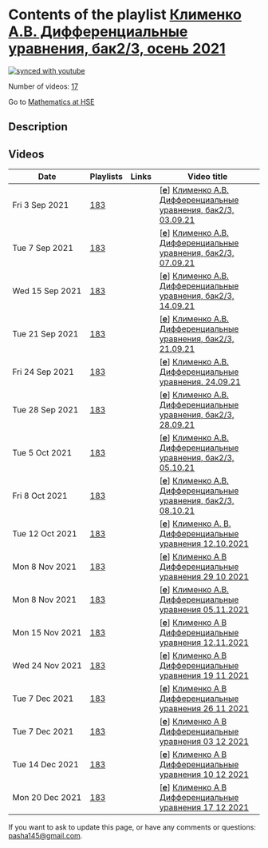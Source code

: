 # Contents of the playlist [Клименко А.В. Дифференциальные уравнения, бак2/3, осень 2021](https://www.youtube.com/playlist?list=PLq3E5oubNNoAE2XslrYUtJF_sch5FjMyK)

[![synced with youtube](https://img.shields.io/github/last-commit/mathphysschool/mathphysschool.github.io/autoupdate1?label=synced%20with%20youtube)](https://github.com/mathphysschool/mathphysschool.github.io/commits/autoupdate1)

Number of videos: [17](#videos)

Go to [Mathematics at HSE](../README.md)

## Description



## Videos

|Date|Playlists|Links|Video title|
|---|---|---|---|
| Fri&nbsp;3&nbsp;Sep&nbsp;2021 | [183](../playlists/183 "Клименко А.В. Дифференциальные уравнения, бак2/3, осень 2021") |  | [[**e**](https://studio.youtube.com/video/IK63rjHIq7Q/edit "Edit")] [Клименко А.В. Дифференциальные уравнения, бак2/3, 03.09.21](https://www.youtube.com/watch?v=IK63rjHIq7Q&list=PLq3E5oubNNoAE2XslrYUtJF_sch5FjMyK) |
| Tue&nbsp;7&nbsp;Sep&nbsp;2021 | [183](../playlists/183 "Клименко А.В. Дифференциальные уравнения, бак2/3, осень 2021") |  | [[**e**](https://studio.youtube.com/video/mEyqKSoTNh4/edit "Edit")] [Клименко А.В. Дифференциальные уравнения, бак2/3, 07.09.21](https://www.youtube.com/watch?v=mEyqKSoTNh4&list=PLq3E5oubNNoAE2XslrYUtJF_sch5FjMyK) |
| Wed&nbsp;15&nbsp;Sep&nbsp;2021 | [183](../playlists/183 "Клименко А.В. Дифференциальные уравнения, бак2/3, осень 2021") |  | [[**e**](https://studio.youtube.com/video/WHISE09Vk0Q/edit "Edit")] [Клименко А.В. Дифференциальные уравнения, бак2/3, 14.09.21](https://www.youtube.com/watch?v=WHISE09Vk0Q&list=PLq3E5oubNNoAE2XslrYUtJF_sch5FjMyK "БАКАЛАВРИАТ 2021/2022&#013;Дифференциальные уравнения&#013;Курс обязательный (Совместный бакалавриат НИУ ВШЭ и ЦПМ)&#013;Факультет математики&#013;3-й курс, 1 модуль&#013;Клименко Алексей Владимирович&#013;Язык: русский") |
| Tue&nbsp;21&nbsp;Sep&nbsp;2021 | [183](../playlists/183 "Клименко А.В. Дифференциальные уравнения, бак2/3, осень 2021") |  | [[**e**](https://studio.youtube.com/video/fvLOYuEyBHQ/edit "Edit")] [Клименко А.В. Дифференциальные уравнения, бак2/3, 21.09.21](https://www.youtube.com/watch?v=fvLOYuEyBHQ&list=PLq3E5oubNNoAE2XslrYUtJF_sch5FjMyK) |
| Fri&nbsp;24&nbsp;Sep&nbsp;2021 | [183](../playlists/183 "Клименко А.В. Дифференциальные уравнения, бак2/3, осень 2021") |  | [[**e**](https://studio.youtube.com/video/Zxa27nWxZE8/edit "Edit")] [Клименко А.В.  Дифференциальные уравнения. 24.09.21](https://www.youtube.com/watch?v=Zxa27nWxZE8&list=PLq3E5oubNNoAE2XslrYUtJF_sch5FjMyK "БАКАЛАВРИАТ 2021/2022&#013;Дифференциальные уравнения&#013;Факультет математики") |
| Tue&nbsp;28&nbsp;Sep&nbsp;2021 | [183](../playlists/183 "Клименко А.В. Дифференциальные уравнения, бак2/3, осень 2021") |  | [[**e**](https://studio.youtube.com/video/JolyE4QAbcE/edit "Edit")] [Клименко А.В. Дифференциальные уравнения, бак2/3, 28.09.21](https://www.youtube.com/watch?v=JolyE4QAbcE&list=PLq3E5oubNNoAE2XslrYUtJF_sch5FjMyK) |
| Tue&nbsp;5&nbsp;Oct&nbsp;2021 | [183](../playlists/183 "Клименко А.В. Дифференциальные уравнения, бак2/3, осень 2021") |  | [[**e**](https://studio.youtube.com/video/54T1gODGWK0/edit "Edit")] [Клименко А.В. Дифференциальные уравнения, бак2/3, 05.10.21](https://www.youtube.com/watch?v=54T1gODGWK0&list=PLq3E5oubNNoAE2XslrYUtJF_sch5FjMyK) |
| Fri&nbsp;8&nbsp;Oct&nbsp;2021 | [183](../playlists/183 "Клименко А.В. Дифференциальные уравнения, бак2/3, осень 2021") |  | [[**e**](https://studio.youtube.com/video/lHYuZKbeAJU/edit "Edit")] [Клименко А.В. Дифференциальные уравнения, бак2/3, 08.10.21](https://www.youtube.com/watch?v=lHYuZKbeAJU&list=PLq3E5oubNNoAE2XslrYUtJF_sch5FjMyK) |
| Tue&nbsp;12&nbsp;Oct&nbsp;2021 | [183](../playlists/183 "Клименко А.В. Дифференциальные уравнения, бак2/3, осень 2021") |  | [[**e**](https://studio.youtube.com/video/3HtXhcdq4Ho/edit "Edit")] [Клименко А. В.  Дифференциальные уравнения 12.10.2021](https://www.youtube.com/watch?v=3HtXhcdq4Ho&list=PLq3E5oubNNoAE2XslrYUtJF_sch5FjMyK "БАКАЛАВРИАТ 2021/2022&#013;Дифференциальные уравнения&#013;Курс обязательный (Совместный бакалавриат НИУ ВШЭ и ЦПМ)&#013;Математика&#013;Факультет математики&#013; 3-й курс, 1, 2 модуль&#013;Клименко Алексей Владимирович") |
| Mon&nbsp;8&nbsp;Nov&nbsp;2021 | [183](../playlists/183 "Клименко А.В. Дифференциальные уравнения, бак2/3, осень 2021") |  | [[**e**](https://studio.youtube.com/video/PAiz1uZW9jo/edit "Edit")] [Клименко А В  Дифференциальные уравнения 29 10 2021](https://www.youtube.com/watch?v=PAiz1uZW9jo&list=PLq3E5oubNNoAE2XslrYUtJF_sch5FjMyK) |
| Mon&nbsp;8&nbsp;Nov&nbsp;2021 | [183](../playlists/183 "Клименко А.В. Дифференциальные уравнения, бак2/3, осень 2021") |  | [[**e**](https://studio.youtube.com/video/nMNnx0INXew/edit "Edit")] [Клименко А.В. Дифференциальные уравнения 05.11.2021](https://www.youtube.com/watch?v=nMNnx0INXew&list=PLq3E5oubNNoAE2XslrYUtJF_sch5FjMyK) |
| Mon&nbsp;15&nbsp;Nov&nbsp;2021 | [183](../playlists/183 "Клименко А.В. Дифференциальные уравнения, бак2/3, осень 2021") |  | [[**e**](https://studio.youtube.com/video/GuppawfjV1s/edit "Edit")] [Клименко А В  Дифференциальные уравнения 12.11.2021](https://www.youtube.com/watch?v=GuppawfjV1s&list=PLq3E5oubNNoAE2XslrYUtJF_sch5FjMyK) |
| Wed&nbsp;24&nbsp;Nov&nbsp;2021 | [183](../playlists/183 "Клименко А.В. Дифференциальные уравнения, бак2/3, осень 2021") |  | [[**e**](https://studio.youtube.com/video/ERr7cNrDDhA/edit "Edit")] [Клименко А В Дифференциальные уравнения 19 11 2021](https://www.youtube.com/watch?v=ERr7cNrDDhA&list=PLq3E5oubNNoAE2XslrYUtJF_sch5FjMyK) |
| Tue&nbsp;7&nbsp;Dec&nbsp;2021 | [183](../playlists/183 "Клименко А.В. Дифференциальные уравнения, бак2/3, осень 2021") |  | [[**e**](https://studio.youtube.com/video/c0KhLm4WGTs/edit "Edit")] [Клименко А В Дифференциальные уравнения 26 11 2021](https://www.youtube.com/watch?v=c0KhLm4WGTs&list=PLq3E5oubNNoAE2XslrYUtJF_sch5FjMyK) |
| Tue&nbsp;7&nbsp;Dec&nbsp;2021 | [183](../playlists/183 "Клименко А.В. Дифференциальные уравнения, бак2/3, осень 2021") |  | [[**e**](https://studio.youtube.com/video/WYpSSH6IISE/edit "Edit")] [Клименко А В Дифференциальные уравнения 03 12 2021](https://www.youtube.com/watch?v=WYpSSH6IISE&list=PLq3E5oubNNoAE2XslrYUtJF_sch5FjMyK) |
| Tue&nbsp;14&nbsp;Dec&nbsp;2021 | [183](../playlists/183 "Клименко А.В. Дифференциальные уравнения, бак2/3, осень 2021") |  | [[**e**](https://studio.youtube.com/video/ExdjUFLigd8/edit "Edit")] [Клименко А В Дифференциальные уравнения 10 12 2021](https://www.youtube.com/watch?v=ExdjUFLigd8&list=PLq3E5oubNNoAE2XslrYUtJF_sch5FjMyK) |
| Mon&nbsp;20&nbsp;Dec&nbsp;2021 | [183](../playlists/183 "Клименко А.В. Дифференциальные уравнения, бак2/3, осень 2021") |  | [[**e**](https://studio.youtube.com/video/MELh-ZE5TL0/edit "Edit")] [Клименко А В Дифференциальные уравнения 17 12 2021](https://www.youtube.com/watch?v=MELh-ZE5TL0&list=PLq3E5oubNNoAE2XslrYUtJF_sch5FjMyK) |


 If you want to ask to update this page, or have any comments or questions: <pasha145@gmail.com>.